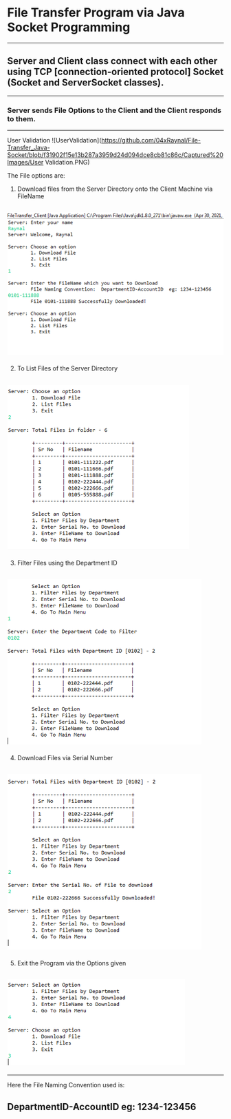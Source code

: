 # File Transfer Program via Java Socket Programming
***

## Server and Client class connect with each other using TCP [connection-oriented protocol] Socket (Socket and ServerSocket classes).

---

### Server sends File Options to the Client and the Client responds to them.


---

User Validation
![UserValidation](https://github.com/04xRaynal/File-Transfer_Java-Socket/blob/f31902f15e13b287a3959d24d094dce8cb81c86c/Captured%20Images/User Validation.PNG)



The File options are:


1) Download files from the Server Directory onto the Client Machine via FileName

![Capture_FileTransfer_DownloadFile](https://github.com/04xRaynal/File-Transfer_Java-Socket/blob/f31902f15e13b287a3959d24d094dce8cb81c86c/Captured%20Images/Capture_FileTransfer_DownloadFile.PNG)
---

2) To List Files of the Server Directory

![Capture_FileTransfer_ListFilesServer](https://github.com/04xRaynal/File-Transfer_Java-Socket/blob/b814882967b247fac2ec6e4a901cf6c960511aad/Captured%20Images/Capture_FileTransfer_ListFilesServer.PNG)
---

3) Filter Files using the Department ID

![Capture_FileTransfer_ListFilesFilter](https://github.com/04xRaynal/File-Transfer_Java-Socket/blob/f31902f15e13b287a3959d24d094dce8cb81c86c/Captured%20Images/Capture_FileTransfer_ListFilesFilter.PNG)
---

4) Download Files via Serial Number

![Capture_FileTransfer_DownloadFile_SerialNo](https://github.com/04xRaynal/File-Transfer_Java-Socket/blob/f31902f15e13b287a3959d24d094dce8cb81c86c/Captured%20Images/Capture_FileTransfer_DownloadFile_SerialNo.PNG)
---

5) Exit the Program via the Options given

![Capture_FileTransfer_Exit](https://github.com/04xRaynal/File-Transfer_Java-Socket/blob/f31902f15e13b287a3959d24d094dce8cb81c86c/Captured%20Images/Capture_FileTransfer_End.PNG)
---

***
Here the File Naming Convention used is: 

DepartmentID-AccountID  eg:  1234-123456
---